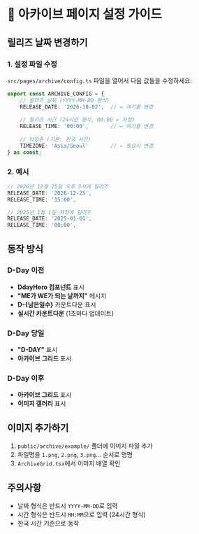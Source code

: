 # 🎯 아카이브 페이지 설정 가이드

## 릴리즈 날짜 변경하기

### 1. 설정 파일 수정
`src/pages/archive/config.ts` 파일을 열어서 다음 값들을 수정하세요:

```typescript
export const ARCHIVE_CONFIG = {
    // 릴리즈 날짜 (YYYY-MM-DD 형식)
    RELEASE_DATE: '2026-10-02',  // ← 여기를 변경
    
    // 릴리즈 시간 (24시간 형식, 00:00 = 자정)
    RELEASE_TIME: '00:00',       // ← 여기를 변경
    
    // 타임존 (기본: 한국 시간)
    TIMEZONE: 'Asia/Seoul'       // ← 필요시 변경
} as const;
```

### 2. 예시
```typescript
// 2026년 12월 25일 오후 3시에 릴리즈
RELEASE_DATE: '2026-12-25',
RELEASE_TIME: '15:00',

// 2025년 1월 1일 자정에 릴리즈
RELEASE_DATE: '2025-01-01',
RELEASE_TIME: '00:00',
```

## 동작 방식

### D-Day 이전
- **DdayHero 컴포넌트** 표시
- **"ME가 WE가 되는 날까지"** 메시지
- **D-{남은일수}** 카운트다운 표시
- **실시간 카운트다운** (1초마다 업데이트)

### D-Day 당일
- **"D-DAY"** 표시
- **아카이브 그리드** 표시

### D-Day 이후
- **아카이브 그리드** 표시
- **이미지 갤러리** 표시

## 이미지 추가하기

1. `public/archive/example/` 폴더에 이미지 파일 추가
2. 파일명을 `1.png`, `2.png`, `3.png`... 순서로 명명
3. `ArchiveGrid.tsx`에서 이미지 배열 확인

## 주의사항

- 날짜 형식은 반드시 `YYYY-MM-DD`로 입력
- 시간 형식은 반드시 `HH:MM`으로 입력 (24시간 형식)
- 한국 시간 기준으로 동작
